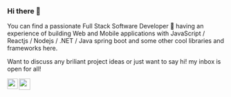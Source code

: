 ### Hi there 👋

You can find a passionate Full Stack Software Developer 🚀 having an experience of building Web and Mobile applications with JavaScript / Reactjs / Nodejs / .NET / Java spring boot and some other cool libraries and frameworks here. 

Want to discuss any briliant project ideas or just want to say hi! my inbox is open for all!

<a href="https://www.linkedin.com/in/shubh-amchaudhary/">
  <img align="left" width="24px" src="https://cdn.jsdelivr.net/npm/simple-icons@v3/icons/linkedin.svg"  />
</a>
<a href="mailto:chaudharyshubham1000@gmail.com">
  <img align="left" width="26px" src="https://cdn.jsdelivr.net/npm/simple-icons@v3/icons/gmail.svg" />
</a>
<!--
**shubh-side/shubh-side** is a ✨ _special_ ✨ repository because its `README.md` (this file) appears on your GitHub profile.

Here are some ideas to get you started:

- 🔭 I’m currently working on ...
- 🌱 I’m currently learning ...
- 👯 I’m looking to collaborate on ...
- 🤔 I’m looking for help with ...
- 💬 Ask me about ...
- 📫 How to reach me: ...
- 😄 Pronouns: ...
- ⚡ Fun fact: ...
-->
